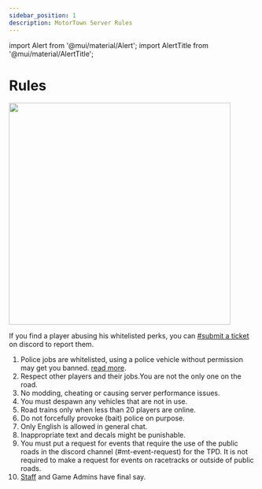 ```yaml
---
sidebar_position: 1
description: MotorTown Server Rules
---
```

import Alert from '@mui/material/Alert';
import AlertTitle from '@mui/material/AlertTitle';

# Rules

<div class="flex-vcenter mb-1">
<img src="https://cdn.cloudflare.steamstatic.com/steam/apps/1369670/header.jpg" width="450px"/>
</div>

<Alert variant="outlined" severity="info"> If you find a player abusing his whitelisted perks, you can <a href="discord://discord.com/channels/710922135580835950/846373509470748722" class="discord-text">#submit a ticket</a> on discord to report them.</Alert><br/>

1. Police jobs are whitelisted, using a police vehicle without permission may get you banned. [read more](./tpd).<br/>
2. Respect other players and their jobs.You are not the only one on the road.<br/>
3. No modding, cheating or causing server performance issues.<br/>
4. You must despawn any vehicles that are not in use.<br/>
5. Road trains only when less than 20 players are online.<br/>
6. Do not forcefully provoke (bait) police on purpose.<br/>
7. Only English is allowed in general chat.<br/>
8. Inappropriate text and decals might be punishable.<br/>
9. You must put a request for events that require the use of the public roads in the discord channel (<a class="discord-text">#mt-event-request</a>) for the TPD. It is not required to make a request for events on racetracks or outside of public roads.<br/>
10. <a href="https://trickys.gg/staffteam">Staff</a> and Game Admins have final say.<br/>
